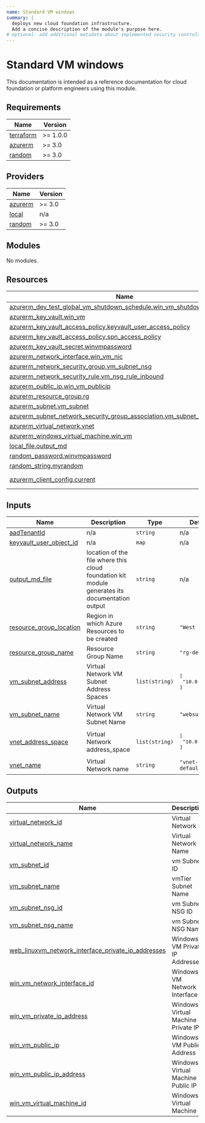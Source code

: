 ```yaml
---
name: Standard VM windows
summary: |
  deploys new cloud foundation infrastructure.
  Add a concise description of the module's purpose here.
# optional: add additional metadata about implemented security controls
---
```


# Standard VM windows

This documentation is intended as a reference documentation for cloud foundation or platform engineers using this module.
    
<!-- BEGIN_TF_DOCS -->
## Requirements

| Name | Version |
|------|---------|
| <a name="requirement_terraform"></a> [terraform](#requirement\_terraform) | >= 1.0.0 |
| <a name="requirement_azurerm"></a> [azurerm](#requirement\_azurerm) | >= 3.0 |
| <a name="requirement_random"></a> [random](#requirement\_random) | >= 3.0 |

## Providers

| Name | Version |
|------|---------|
| <a name="provider_azurerm"></a> [azurerm](#provider\_azurerm) | >= 3.0 |
| <a name="provider_local"></a> [local](#provider\_local) | n/a |
| <a name="provider_random"></a> [random](#provider\_random) | >= 3.0 |

## Modules

No modules.

## Resources

| Name | Type |
|------|------|
| [azurerm_dev_test_global_vm_shutdown_schedule.win_vm_shutdown_schedule](https://registry.terraform.io/providers/hashicorp/azurerm/latest/docs/resources/dev_test_global_vm_shutdown_schedule) | resource |
| [azurerm_key_vault.win_vm](https://registry.terraform.io/providers/hashicorp/azurerm/latest/docs/resources/key_vault) | resource |
| [azurerm_key_vault_access_policy.keyvault_user_access_policy](https://registry.terraform.io/providers/hashicorp/azurerm/latest/docs/resources/key_vault_access_policy) | resource |
| [azurerm_key_vault_access_policy.spn_access_policy](https://registry.terraform.io/providers/hashicorp/azurerm/latest/docs/resources/key_vault_access_policy) | resource |
| [azurerm_key_vault_secret.winvmpassword](https://registry.terraform.io/providers/hashicorp/azurerm/latest/docs/resources/key_vault_secret) | resource |
| [azurerm_network_interface.win_vm_nic](https://registry.terraform.io/providers/hashicorp/azurerm/latest/docs/resources/network_interface) | resource |
| [azurerm_network_security_group.vm_subnet_nsg](https://registry.terraform.io/providers/hashicorp/azurerm/latest/docs/resources/network_security_group) | resource |
| [azurerm_network_security_rule.vm_nsg_rule_inbound](https://registry.terraform.io/providers/hashicorp/azurerm/latest/docs/resources/network_security_rule) | resource |
| [azurerm_public_ip.win_vm_publicip](https://registry.terraform.io/providers/hashicorp/azurerm/latest/docs/resources/public_ip) | resource |
| [azurerm_resource_group.rg](https://registry.terraform.io/providers/hashicorp/azurerm/latest/docs/resources/resource_group) | resource |
| [azurerm_subnet.vm_subnet](https://registry.terraform.io/providers/hashicorp/azurerm/latest/docs/resources/subnet) | resource |
| [azurerm_subnet_network_security_group_association.vm_subnet_nsg_associate](https://registry.terraform.io/providers/hashicorp/azurerm/latest/docs/resources/subnet_network_security_group_association) | resource |
| [azurerm_virtual_network.vnet](https://registry.terraform.io/providers/hashicorp/azurerm/latest/docs/resources/virtual_network) | resource |
| [azurerm_windows_virtual_machine.win_vm](https://registry.terraform.io/providers/hashicorp/azurerm/latest/docs/resources/windows_virtual_machine) | resource |
| [local_file.output_md](https://registry.terraform.io/providers/hashicorp/local/latest/docs/resources/file) | resource |
| [random_password.winvmpassword](https://registry.terraform.io/providers/hashicorp/random/latest/docs/resources/password) | resource |
| [random_string.myrandom](https://registry.terraform.io/providers/hashicorp/random/latest/docs/resources/string) | resource |
| [azurerm_client_config.current](https://registry.terraform.io/providers/hashicorp/azurerm/latest/docs/data-sources/client_config) | data source |

## Inputs

| Name | Description | Type | Default | Required |
|------|-------------|------|---------|:--------:|
| <a name="input_aadTenantId"></a> [aadTenantId](#input\_aadTenantId) | n/a | `string` | n/a | yes |
| <a name="input_keyvault_user_object_id"></a> [keyvault\_user\_object\_id](#input\_keyvault\_user\_object\_id) | n/a | `map` | n/a | yes |
| <a name="input_output_md_file"></a> [output\_md\_file](#input\_output\_md\_file) | location of the file where this cloud foundation kit module generates its documentation output | `string` | n/a | yes |
| <a name="input_resource_group_location"></a> [resource\_group\_location](#input\_resource\_group\_location) | Region in which Azure Resources to be created | `string` | `"West Europe"` | no |
| <a name="input_resource_group_name"></a> [resource\_group\_name](#input\_resource\_group\_name) | Resource Group Name | `string` | `"rg-default"` | no |
| <a name="input_vm_subnet_address"></a> [vm\_subnet\_address](#input\_vm\_subnet\_address) | Virtual Network VM Subnet Address Spaces | `list(string)` | <pre>[<br>  "10.0.1.0/24"<br>]</pre> | no |
| <a name="input_vm_subnet_name"></a> [vm\_subnet\_name](#input\_vm\_subnet\_name) | Virtual Network VM Subnet Name | `string` | `"websubnet"` | no |
| <a name="input_vnet_address_space"></a> [vnet\_address\_space](#input\_vnet\_address\_space) | Virtual Network address\_space | `list(string)` | <pre>[<br>  "10.0.0.0/16"<br>]</pre> | no |
| <a name="input_vnet_name"></a> [vnet\_name](#input\_vnet\_name) | Virtual Network name | `string` | `"vnet-default"` | no |

## Outputs

| Name | Description |
|------|-------------|
| <a name="output_virtual_network_id"></a> [virtual\_network\_id](#output\_virtual\_network\_id) | Virtual Network ID |
| <a name="output_virtual_network_name"></a> [virtual\_network\_name](#output\_virtual\_network\_name) | Virtual Network Name |
| <a name="output_vm_subnet_id"></a> [vm\_subnet\_id](#output\_vm\_subnet\_id) | vm Subnet ID |
| <a name="output_vm_subnet_name"></a> [vm\_subnet\_name](#output\_vm\_subnet\_name) | vmTier Subnet Name |
| <a name="output_vm_subnet_nsg_id"></a> [vm\_subnet\_nsg\_id](#output\_vm\_subnet\_nsg\_id) | vm Subnet NSG ID |
| <a name="output_vm_subnet_nsg_name"></a> [vm\_subnet\_nsg\_name](#output\_vm\_subnet\_nsg\_name) | vm Subnet NSG Name |
| <a name="output_web_linuxvm_network_interface_private_ip_addresses"></a> [web\_linuxvm\_network\_interface\_private\_ip\_addresses](#output\_web\_linuxvm\_network\_interface\_private\_ip\_addresses) | Windows VM Private IP Addresses |
| <a name="output_win_vm_network_interface_id"></a> [win\_vm\_network\_interface\_id](#output\_win\_vm\_network\_interface\_id) | Windows VM Network Interface ID |
| <a name="output_win_vm_private_ip_address"></a> [win\_vm\_private\_ip\_address](#output\_win\_vm\_private\_ip\_address) | Windows Virtual Machine Private IP |
| <a name="output_win_vm_public_ip"></a> [win\_vm\_public\_ip](#output\_win\_vm\_public\_ip) | Windows VM Public Address |
| <a name="output_win_vm_public_ip_address"></a> [win\_vm\_public\_ip\_address](#output\_win\_vm\_public\_ip\_address) | Windows Virtual Machine Public IP |
| <a name="output_win_vm_virtual_machine_id"></a> [win\_vm\_virtual\_machine\_id](#output\_win\_vm\_virtual\_machine\_id) | Windows Virtual Machine ID |
<!-- END_TF_DOCS -->